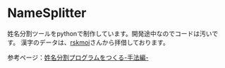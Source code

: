 # NameSplitter

姓名分割ツールをpythonで制作しています。開発途中なのでコードは汚いです。
漢字のデータは、[rskmoi](https://github.com/rskmoi/NameDivider)さんから拝借しております。

参考ページ：[姓名分割プログラムをつくる-手法編-](https://rskmoi.hatenablog.com/entry/2017/01/15/190837)
